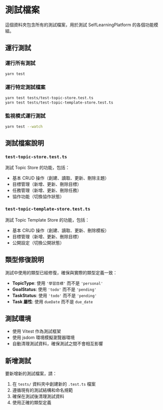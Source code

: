 # 測試檔案

這個資料夾包含所有的測試檔案，用於測試 SelfLearningPlatform 的各個功能模組。

## 運行測試

### 運行所有測試
```bash
yarn test
```

### 運行特定測試檔案
```bash
yarn test tests/test-topic-store.test.ts
yarn test tests/test-topic-template-store.test.ts
```

### 監視模式運行測試
```bash
yarn test --watch
```

## 測試檔案說明

### `test-topic-store.test.ts`
測試 Topic Store 的功能，包括：
- 基本 CRUD 操作（創建、讀取、更新、刪除主題）
- 目標管理（新增、更新、刪除目標）
- 任務管理（新增、更新、刪除任務）
- 協作功能（切換協作狀態）

### `test-topic-template-store.test.ts`
測試 Topic Template Store 的功能，包括：
- 基本 CRUD 操作（創建、讀取、更新、刪除模板）
- 目標管理（新增、更新、刪除目標）
- 公開設定（切換公開狀態）

## 類型修復說明

測試中使用的類型已經修復，確保與實際的類型定義一致：

- **TopicType**: 使用 `'學習目標'` 而不是 `'personal'`
- **GoalStatus**: 使用 `'todo'` 而不是 `'pending'`
- **TaskStatus**: 使用 `'todo'` 而不是 `'pending'`
- **Task 屬性**: 使用 `dueDate` 而不是 `due_date`

## 測試環境

- 使用 Vitest 作為測試框架
- 使用 jsdom 環境模擬瀏覽器環境
- 自動清理測試資料，確保測試之間不會相互影響

## 新增測試

要新增新的測試檔案，請：

1. 在 `tests/` 資料夾中創建新的 `.test.ts` 檔案
2. 遵循現有的測試結構和命名規範
3. 確保在測試後清理測試資料
4. 使用正確的類型定義 